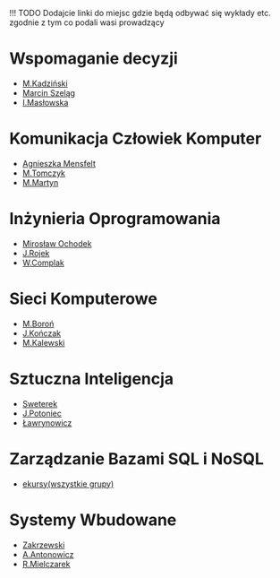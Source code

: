 !!! TODO
    Dodajcie linki do miejsc gdzie będą odbywać się wykłady etc. zgodnie z tym co podali wasi prowadzący

# Wspomaganie decyzji
- [M.Kadziński](http://www.cs.put.poznan.pl/mkadzinski/wd/)
- [Marcin Szeląg](http://www.cs.put.poznan.pl/mszelag/Teaching/teaching.html) 
- [I.Masłowska](http://www.cs.put.poznan.pl/imaslowska/wd/)

# Komunikacja Człowiek Komputer
- [Agnieszka Mensfelt](https://www.cs.put.poznan.pl/amensfelt/komunikacja-czlowiek-komputer/)
- [M.Tomczyk](http://www.cs.put.poznan.pl/mtomczyk/index.php/kck-zasady-oceniania/)
- [M.Martyn]()

# Inżynieria Oprogramowania
- [Mirosław Ochodek]()
- [J.Rojek](http://www.cs.put.poznan.pl/jrojek/io1.html) 
- [W.Complak]()

# Sieci Komputerowe
- [M.Boroń](http://www.cs.put.poznan.pl/mboron/sk2.html) 
- [J.Kończak](http://www.cs.put.poznan.pl/jkonczak/sk2) 
- [M.Kalewski](http://www.cs.put.poznan.pl/mkalewski/documents/sk.php) 

# Sztuczna Inteligencja
- [Sweterek](http://www.cs.put.poznan.pl/amichalski/si.dzienne/index.html)
- [J.Potoniec](http://www.cs.put.poznan.pl/jpotoniec/?page_id=12)
- [Ławrynowicz](http://www.cs.put.poznan.pl/si/)

# Zarządzanie Bazami SQL i NoSQL
- [ekursy(wszystkie grupy)](https://ekursy.put.poznan.pl/enrol/index.php?id=4476)

# Systemy Wbudowane
- [Zakrzewski](http://www.cs.put.poznan.pl/pzakrzewski/sw.html)
- [A.Antonowicz](http://www.cs.put.poznan.pl/aantonowicz/sw.html)
- [R.Mielczarek]()
